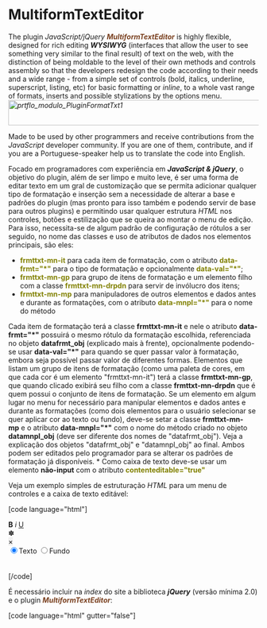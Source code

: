 # MultiformTextEditor
The plugin <em>JavaScript/jQuery</em> <span style="color: #7a4120;"><em><strong>MultiformTextEditor</strong></em></span> is  highly flexible, designed for rich editing <strong><em>WYSIWYG</em></strong> (interfaces that allow the user to see something very similar to the final result) of text on the web, with the distinction of being moldable to the level of their own methods and controls assembly so that the developers redesign the code according to their needs and a wide range - from a simple set of controls (bold, italics, underline, superscript, listing, etc) for basic formatting or <em>inline</em>, to a whole vast range of formats, inserts and possible stylizations by the options menu.
<em><img class=" size-full wp-image-3199 aligncenter" src="https://multi4dotme.files.wordpress.com/2017/11/prtflo_modulo_pluginformattxt1.jpg" alt="prtflo_modulo_PluginFormatTxt1" width="715" height="51" /></em>

Made to be used by other programmers and receive contributions from the <em>JavaScript</em> developer community. If you are one of them, contribute, and if you are a Portuguese-speaker help us to translate the code into English.

Focado em programadores com experiência em <strong><em>JavaScript & jQuery</em></strong>, o objetivo do plugin, além de ser limpo e muito leve, é ser uma forma de editar texto em um gral de customização que se permita adicionar qualquer tipo de formatação e inserção sem a necessidade de alterar a base e padrões do plugin (mas pronto para isso também e podendo servir de base para outros plugins) e permitindo usar qualquer estrutura <em>HTML</em> nos controles, botões e estilização que se queira ao montar o menu de edição. Para isso, necessita-se de algum padrão de configuração de rótulos a ser seguido, no nome das classes e uso de atributos de dados nos elementos principais, são eles:
<ul>
	<li><span style="color: #808000;"><strong>frmttxt-mn-it</strong></span> para cada item de formatação, com o atributo <span style="color: #808000;"><strong>data-frmt="*"</strong></span> para o tipo de formatação e opcionalmente <span style="color: #808000;"><strong>data-val="*"</strong></span>;</li>
	<li><strong><span style="color: #808000;">frmttxt-mn-gp</span></strong> para grupo de itens de formatação e um elemento filho com a classe <span style="color: #808000;"><strong>frmttxt-mn-drpdn</strong></span> para servir de invólucro dos itens;</li>
	<li><span style="color: #808000;"><strong>frmttxt-mn-mp</strong></span> para manipuladores de outros elementos e dados antes e durante as formatações, com o atributo <span style="color: #808000;"><strong>data-mnpl="*"</strong></span> para o nome do método</li>
</ul>
Cada item de formatação terá a classe <strong>frmttxt-mn-it</strong> e nele o atributo <strong>data-frmt="*"</strong> possuirá o mesmo rótulo da formatação escolhida, referenciada no objeto <strong>datafrmt_obj</strong> (explicado mais à frente), opcionalmente podendo-se usar <strong>data-val="*"</strong> para quando se quer passar valor à formatação, embora seja possível passar valor de diferentes formas. Elementos que listam um grupo de itens de formatação (como uma paleta de cores, em que cada cor é um elemento "frmttxt-mn-it") terá a classe <strong>frmttxt-mn-gp</strong>, que quando clicado exibirá seu filho com a classe <strong>frmttxt-mn-drpdn</strong> que é quem possui o conjunto de itens de formatação. Se um elemento em algum lugar no menu for necessário para manipular elementos e dados antes e durante as formatações (como dois elementos para o usuário selecionar se quer aplicar cor ao texto ou fundo), deve-se setar a classe <strong>frmttxt-mn-mp</strong> e o atributo <strong>data-mnpl="*"</strong> com o nome do método criado no objeto <strong>datamnpl_obj</strong> (deve ser diferente dos nomes de "datafrmt_obj"). Veja a explicação dos objetos "datafrmt_obj" e "datamnpl_obj" ao final. Ambos podem ser editados pelo programador para se alterar os padrões de formatação já disponíveis.
* Como caixa de texto deve-se usar um elemento <strong>não-input</strong> com o atributo <span style="color: #808000;"><strong>contenteditable</strong><strong>="true"</strong></span>

Veja um exemplo simples de estruturação <em>HTML</em> para um menu de controles e a caixa de texto editável:

[code language="html"]
<div id="menu-edit unselectable">
    <b class="frmttxt-mn-it" data-frmt="ngrto">B</b>
    <i class="frmttxt-mn-it" data-frmt="itlco">i</i>
    <u class="frmttxt-mn-it" data-frmt="sblnhdo" data-val="underline">U</u>
<div class="frmttxt-mn-gp texto-cor">
<span>✽</span>
<div class="frmttxt-mn-drpdn d-nn">
            <span class="frmttxt-mn-it" data-frmt="txtcor" data-val="rgb(255, 255, 255)" style="background: #FFFFFF;"></span><span class="frmttxt-mn-it" data-frmt="txtcor" data-val="rgb(247, 218, 100)" style="background: #F7DA64;"></span>
            <span class="frmttxt-mn-it" data-frmt="txtcor" data-val="rgb(0, 168, 133)" style="background: #00A885;"></span><span class="frmttxt-mn-it" data-frmt="txtcor" data-val="rgb(128, 110, 128)" style="background: #806E80;"></span>
            <span class="frmttxt-mn-it rmv" data-frmt="txtcor" data-val="#888888" style="background: #F1F1F1;">×</span><!-- Usado como remoção de cor de texto ou fundo -->
<div class="frmttxt-mn-mp" data-mnpl="txtcortp">
                <input id="tipo-cor1" type="radio" name="tipo-cor" value="1" checked><label for="tipo-cor1">Texto</label>
                <input id="tipo-cor2" type="radio" name="tipo-cor" value="2"><label for="tipo-cor2">Fundo</label>
</div>
</div>
</div>
<span class="frmttxt-mn-it limpa-frmt" data-frmt="lmpfrmt"> </span>
</div>
<div id="box-txt" contenteditable="true" placeholder="Digite o texto"></div>
[/code]

É necessário incluir na <em>index</em> do site a biblioteca <strong><em>jQuery</em></strong> (versão mínima 2.0) e o plugin <span style="color: #7a4120;"><em><strong>MultiformTextEditor</strong></em></span>:

[code language="html" gutter="false"]
<script src="/path/to/jquery.multiform-text-editor.js"</script>
[/code]

As páginas então estarão prontas para receber aplicações de montagem dos menus para as caixas de edição especificadas, via jQuery; assim:

<strong>$(<span style="color: #808000;">menu-element</span>).<span style="color: #807482;">formatTxt</span>(<span style="color: #808000;">$(box-element)</span>|<span style="color: #808000;">function()</span>[,<span style="color: #808000;"> datafrmt_obj</span>, <span style="color: #808000;">datamnpl_obj</span>, <span style="color: #808000;">callback(</span></strong><span style="color: #808000;">$bxelmt, slc_obj, exec</span><strong><span style="color: #808000;">)</span>]);</strong>

<strong>
Descrição
</strong>

<hr />

<strong><span style="color: #808000;">menu-element</span></strong>: Id/classe do envólucro dos controles do menu de edição. Se for uma classe representando múltiplos elementos, o parâmetro <span style="color: #808000;">box-element</span> precisa ser uma função para retorno da caixa de edição específica de cada menu.
<strong><span style="color: #808000;">box-element|function()</span></strong>: Elemento <em>jQuery</em> especificando a caixa de edição de conteúdo | Função para retorno personalizado da caixa de edição e em cujo escopo o valor de <strong>this</strong> refere-se ao atual elemento <em>jQuery</em> do menu.
<strong><span style="color: #808000;">datafrmt_obj </span></strong><span style="color: #808000;">(opcional)</span>: Objeto para inclusão de formatos extras conforme o padrão e possibilidades demonstrados no corpo do plugin:
<span style="color: #808000;">{bold: {tp:"bold", tg:["B", "STRONG"]}, itlco: {tp:"italic", tg:["I", "EM"]}, color: {...}, ...}</span>
<strong><span style="color: #808000;">datamnpl_obj </span></strong><span style="color: #808000;">(opcional)</span>: Objeto para eventos extras do menu com métodos para anexar manipulações ao fluxo principal de formatações, conforme o padrão e possibilidades demonstrados no corpo do plugin:
<span style="color: #808000;">{colortype: function(mnmp, slc){ ... }}
<strong>callback(</strong>$bxelmt, slc_obj, exec<strong>)</strong></span>: Se definida, a função é chamada após qualquer formatação no conteúdo. O <strong>this</strong> no escopo da função é o item/$(elemento) clicado no menu. Parâmetros:
<span style="color: #808000;">    $bxelmt</span>: elemento <em>jQuery</em> da caixa editável;
<span style="color: #808000;">    slc_obj</span>: objeto de dados da seleção/posicionamento atual no conteúdo ({rng: range-obj, elmt: slctd-elmnt, tag: slctd_tag, txt: slctd_txt});
<span style="color: #808000;">    exec</span>: true/false informando se a formatação aplicada foi suportada no browser atual<span style="color: #808000;">
</span>

<strong>
Exemplo 1
</strong>

<hr />

[code language="javascript"]
$("#menu-edit").formatTxt($("#box-txt"));
[/code]

<strong>
Exemplo 2
</strong>

<hr />

[code language="javascript"]
$("#menu-edit").formatTxt($("#box-txt"), {blckqte: {tg:["BLOCKQUOTE"], vltgc: function(mnit, slc){
    return " "+(slc.txt || "...")+" ";
}}});
[/code]

- Acrescentou um objeto com uma nova formatação para criação de bloco de citação.

<strong>
Exemplo 3
</strong>

<hr />

[code language="javascript"]
$(".menu-edit").formatTxt(function(){
    return $(this).parent().find(".box-txt")}
);
[/code]

<strong>
Exemplo 4</strong>

<hr />

[code language="javascript"]
$("#menu-edit").formatTxt($("#box-txt"), null, null, function(cx, slc, exc){
    cx.keyup();
    exc == false ? alert("Formatação não suportada por este navegador") : null;
});
[/code]

- Uma função é passada como último parâmetro para executar algo após qualquer alteração na caixa de texto.

<strong>
Execução e formatações predefinidas</strong>

<hr />

O método construtor <span style="color: #807482;"><strong>formatTxt()</strong></span> do plugin, busca os elementos com as classes padrão e prepara os eventos dos itens do menu e a caixa de edição para destaque, detecção e aplicação dos formatos e montagens. Usa o objeto predefinido <strong>datafrmt_obj </strong>(mais o objeto de formatações personalizadas, se informado) para aplicação de edições por diversas possibilidades de formatação, incluindo o uso do método <strong>execCommand(comando, ShowDefaultUI(false), valor(opcional))</strong>, que permite executar comandos de formatação padrões para editar o conteúdo selecionado ou no local posicionado.

<img class=" size-full wp-image-3200 aligncenter" src="https://multi4dotme.files.wordpress.com/2017/11/prtflo_modulo_pluginformattxt2.jpg" alt="prtflo_modulo_PluginFormatTxt2" width="718" height="215" />

O exemplo acima foi montado já usando os rótulos (classes e atributos de dados) das formatações pré-criadas para <strong>negrito</strong>, <strong>itálico</strong>, <strong>sublinhado</strong>,<strong> riscado</strong>, <strong>sobrelinhado</strong> (overline), <strong>sobrescrito</strong>, <strong>subscrito</strong>, <strong>inserção</strong> de caracteres, <strong>listagens</strong>, <strong>tamanho</strong> da fonte, <strong>cor</strong> de texto e fundo, adição/remoção de <strong>link</strong> e <strong>limpeza-de-formatação</strong>.

[gallery ids="3203,3204,3205,3206,3208,3209" type="square"]
<strong>Formatações personalizadas com "datafrmt_obj"
</strong>

<hr />

Com a opção de adição de um objeto de formatações personalizadas e um de manipulações extras, é possível, por exemplo, adicionar uma lista de formas em SVG (retângulo, losango, elipse, etc.) para serem inseridos no texto, algo que não é padrão dos plugins de edição, ou mesmo um item para aplicar um conjunto de estilos css ao texto selecionado por meio de uma classe pré-criada no css da página. O programador deverá seguir os padrões do objeto <strong>datafrmt_obj</strong> para adicionar propriedades e métodos para formatar, manipular e inserir na caixa editável, podendo reescrever os dados padrões, seus rótulos e valores.

Ainda no exemplo acima o programador poderá, antes de aplicar o <span style="color: #807482;"><strong>formatTxt()</strong></span>, alterar dados das formatações padrões como o <strong>sublinhado </strong>("sblnhdo"), por exemplo, mudando a forma como texto terá um traço inferior (aplicando um estilo com atributo "text-decoration", por exemplo) e colocando <strong>data-val="underline"</strong> no html do item no menu:

[code language="javascript"]
$.fn.formatTxt.datafrmt_obj.sblnhdo = {tg:[{nm:null, atr:"style", ext:"text-decoration"}], vlatr: function(mnit, slc){
    return ["style", "text-decoration"];
}};
[/code]

Também seria possível passar o mesmo objeto de formatação para sublinhado como parâmetro na aplicação de <span style="color: #807482;"><strong>formatTxt()</strong></span> e usando o mesmo nome da formatação padrão ("sblnhdo") para que seja sobrescrita.

[code language="javascript"]
$("#menu-edit").formatTxt($("#box-txt"), {sblnhdo: {tg:[{nm:null, atr:"style", ext:"text-decoration"}], vlatr: function(mnit, slc){
    return ["style", "text-decoration"];
}}});
[/code]

<strong>
Manipulações extras com "datamnpl_obj"
</strong>

<hr />

Para eventos extras do menu pode-se usar o objeto <strong>datamnpl_obj</strong> de métodos para anexar manipulações ao fluxo principal de formatações e independente delas. Ex.: a formatação de cor necessita de um manipulador para alterar o valor de destaque (dstq:{atr:"style", ext:"color"}) entre cor do texto ("color") e cor do fundo ("background-color") verificando qual foi selecionado pelo usuário. Na aplicação de <span style="color: #807482;"><strong>formatTxt()</strong></span> ao menu de edição, deve-se passar o objeto com um ou mais manipuladores, como terceiro parâmetro. Os nomes/rótulos dos métodos devem ser diferentes dos nomes de propriedade em "datafrmt_obj" uma vez que na aplicação eles são unidos num só objeto, permitindo manipulação de todos os dados. O uso de <strong>this</strong> nos métodos refere-se ao objeto pai <strong>dados_obj</strong> criado na aplicação.

[code language="javascript"]
$("#menu-edit").formatTxt($("#box-txt"), null, {txtcortp: function(mnmp, slc){//Para cores
    var chk = $(mnmp).children("input:checked").val();//opção selecionada pelo usuário
    this.txtcor.tg[0].ext = (chk == "1" ? "color" : "background-color");//altera o valor de comparação para destaque
    $(mnmp).parents(".frmttxt-mn-drpdn").find(".frmttxt-mn-it.rmv").attr("data-val", (chk == "1" ? "#888888" : "inherit"));//altera o valor usado no item que simula remoção de cor, usando a cor padrão para cor de texto e "inherit" para cor de fundo
}});
[/code]

<strong>Eventos na caixa de edição
</strong>

<hr />

Outros eventos na aplicação são prontamente preparados na caixa de edição de conteúdo como:
<ul>
	<li>Ao selecionar texto ou posicionar o cursor (por mouse ou teclado) detecta as formatações (tags) já aplicadas para destacar os itens no menu:</li>
</ul>
[gallery ids="3201,3207,3210" type="columns"]
<ul>
	<li>Limpa formatação ao usuário colar texto por mouse ou teclado. Verifica se existe dados de cópia na memória e reinsere sem formatação;</li>
	<li>Ao usuário teclar <strong>tab</strong>, insere os códigos de espaço equivalentes no html, sem deixar perder o foco</li>
</ul>
<strong>Destroy
</strong>

<hr />

O método <strong>destroy($(menu-element))</strong> mata as aplicações do plugin no elemento do menu (ou coleção de elementos), em seus elementos filhos e na caixa editável atrelada ao menu. Remove eventos com o rótulo "mnedt" e outros dados:

[code language="javascript"]
$.fn.formatTxt.destroy($("#menu-edit"));
[/code]
